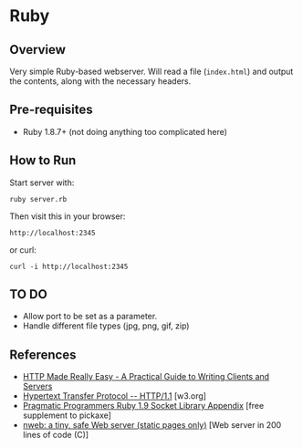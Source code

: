 Ruby
====

Overview
--------

Very simple Ruby-based webserver. Will read a file (`index.html`) and output
the contents, along with the necessary headers.

Pre-requisites
--------------
 * Ruby 1.8.7+ (not doing anything too complicated here)

How to Run
----------
Start server with:

`ruby server.rb`

Then visit this in your browser:

`http://localhost:2345`

or curl:

`curl -i http://localhost:2345`


TO DO
-----

* Allow port to be set as a parameter.
* Handle different file types (jpg, png, gif, zip)

References
----------

* [HTTP Made Really Easy - 
A Practical Guide to Writing Clients and Servers](http://www.jmarshall.com/easy/http/)
* [Hypertext Transfer Protocol -- HTTP/1.1](http://www.w3.org/Protocols/rfc2616/rfc2616.html) [w3.org]
* [Pragmatic Programmers Ruby 1.9 Socket Library Appendix](http://media.pragprog.com/titles/ruby3/app_socket.pdf) [free supplement to pickaxe]
* [nweb: a tiny, safe Web server (static pages only)](http://www.ibm.com/developerworks/systems/library/es-nweb/index.html) [Web server in 200 lines of code (C)]
